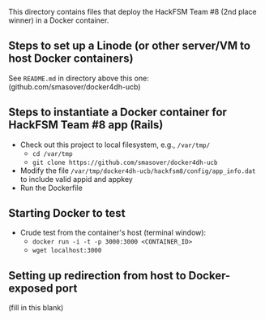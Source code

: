 This directory contains files that deploy the HackFSM Team #8 (2nd place winner) in a Docker container.

## Steps to set up a Linode (or other server/VM to host Docker containers)

See `README.md` in directory above this one: (github.com/smasover/docker4dh-ucb)


## Steps to instantiate a Docker container for HackFSM Team #8 app (Rails)

* Check out this project to local filesystem, e.g., `/var/tmp/`
  * `cd /var/tmp`
  * `git clone https://github.com/smasover/docker4dh-ucb`
* Modify the file `/var/tmp/docker4dh-ucb/hackfsm8/config/app_info.dat` to include valid appid and appkey
* Run the Dockerfile

## Starting Docker to test

* Crude test from the container's host (terminal window):
  * `docker run -i -t -p 3000:3000 <CONTAINER_ID>`
  * `wget localhost:3000`

## Setting up redirection from host to Docker-exposed port

(fill in this blank)


